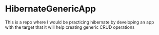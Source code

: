 # HibernateGenericApp
This is a repo where I would be practicing hibernate by developing an app with the target that it will help creating generic CRUD operations
